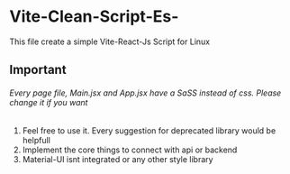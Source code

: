 # Vite-Clean-Script-Es-
This file create a simple Vite-React-Js Script for Linux

## Important

###### Every page file, Main.jsx and App.jsx have a SaSS instead of css. Please change it if you want

1. Feel free to use it. Every suggestion for deprecated library would be helpfull
1. Implement the core things to connect with api or backend
1. Material-UI isnt integrated or any other style library

